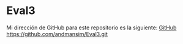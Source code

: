 # Eval3
Mi dirección de GitHub para este repositorio es la siguiente: [GitHub](https://github.com/andmansim/Eval3.git)
https://github.com/andmansim/Eval3.git

